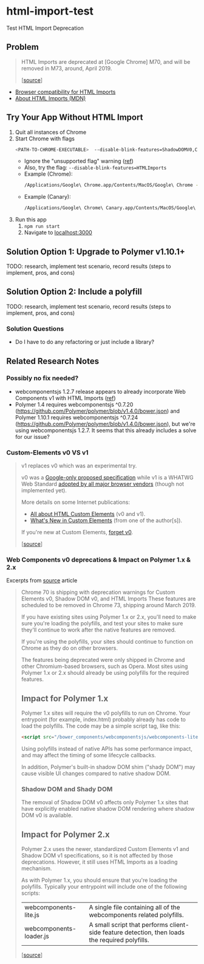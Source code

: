 # html-import-test

Test HTML Import Deprecation

## Problem

> HTML Imports are deprecated at [Google Chrome] M70, and will be removed in M73, around, April 2019.
> 
> [[source](https://www.chromestatus.com/feature/5144752345317376)]

- [Browser compatibility for HTML Imports](https://caniuse.com/#search=html%20imports)
- [About HTML Imports (MDN)](https://developer.mozilla.org/en-US/docs/Web/Web_Components/HTML_Imports)


## Try Your App Without HTML Import

1. Quit all instances of Chrome
1. Start Chrome with flags
    ```bash
    <PATH-TO-CHROME-EXECUTABLE>  --disable-blink-features=ShadowDOMV0,CustomElementsV0,HTMLImports
    ```
    - Ignore the "unsupported flag" warning ([ref](https://github.com/TakayoshiKochi/deprecate-style-in-html-imports/issues/7))
    - Also, try the flag: `--disable-blink-features=HTMLImports`
    - Example (Chrome): 
        ```bash
        /Applications/Google\ Chrome.app/Contents/MacOS/Google\ Chrome --disable-blink-features=ShadowDOMV0,CustomElementsV0,HTMLImports
        ```
    - Example (Canary): 
        ```bash
        /Applications/Google\ Chrome\ Canary.app/Contents/MacOS/Google\ Chrome\ Canary --disable-blink-features=ShadowDOMV0,CustomElementsV0,HTMLImports
        ```
1. Run this app
    1. `npm run start`
    1. Navigate to [localhost:3000](localhost:3000)


## Solution Option 1: Upgrade to Polymer v1.10.1+

TODO: research, implement test scenario, record results (steps to implement, pros, and cons)

## Solution Option 2: Include a polyfill

TODO: research, implement test scenario, record results (steps to implement, pros, and cons)

### Solution Questions

- Do I have to do any refactoring or just include a library?


## Related Research Notes

### Possibly no fix needed?

- webcomponentsjs 1.2.7 release appears to already incorporate Web Components v1 with HTML Imports ([ref](https://github.com/webcomponents/webcomponentsjs/blob/aca216f6c7870f3ac9777bde7ebb9bed692b46c5/entrypoints/webcomponents-sd-ce-pf-index.js))
- Polymer 1.4 requires webcomponentsjs ^0.7.20 (https://github.com/Polymer/polymer/blob/v1.4.0/bower.json) and Polymer 1.10.1 requires webcomponentsjs ^0.7.24 (https://github.com/Polymer/polymer/blob/v1.4.0/bower.json), but we're using webcomponentsjs 1.2.7. It seems that this already includes a solve for our issue?

### Custom-Elements v0 VS v1

> v1 replaces v0 which was an experimental try.
> 
> v0 was a [Google-only proposed specification](https://www.w3.org/TR/2016/WD-custom-elements-20160226/)
 while v1 is a WHATWG Web Standard [adopted by all major browser vendors](https://developers.google.com/web/fundamentals/getting-started/primers/customelements#historysupport) (though not implemented yet).
> 
> More details on some Internet publications:
> 
> - [All about HTML Custom Elements](https://github.com/shawnbot/custom-elements) (v0 and v1).
> - [What's New in Custom Elements](https://docs.google.com/presentation/d/179IRXRFmDGb3P60OVsoAIsElcaOp__5EuIWLcL8oNos/) (from one of the author[s]).
> 
> If you're new at Custom Elements, [forget v0](https://www.html5rocks.com/en/tutorials/webcomponents/customelements/).
> 
> [[source](https://stackoverflow.com/questions/40323180/what-are-the-differences-between-custom-elements-v0-and-v1#40324051)]

### Web Components v0 deprecations & Impact on Polymer 1.x & 2.x

Excerpts from [source](https://www.polymer-project.org/blog/2018-10-02-webcomponents-v0-deprecations) article

> Chrome 70 is shipping with deprecation warnings for Custom Elements v0, Shadow DOM v0, and HTML Imports These features are scheduled to be removed in Chrome 73, shipping around March 2019.
> 
> If you have existing sites using Polymer 1.x or 2.x, you'll need to make sure you're loading the polyfills, and test your sites to make sure they'll continue to work after the native features are removed.
> 
> If you're using the polyfills, your sites should continue to function on Chrome as they do on other browsers.
> 
> The features being deprecated were only shipped in Chrome and other Chromium-based browsers, such as Opera. Most sites using Polymer 1.x or 2.x should already be using polyfills for the required features.
>
> ## Impact for Polymer 1.x
> 
> Polymer 1.x sites will require the v0 polyfills to run on Chrome. Your entrypoint (for example, index.html) probably already has code to load the polyfills. The code may be a simple script tag, like this:
> 
> ```html
> <script src="/bower_components/webcomponentsjs/webcomponents-lite-min.js"></script>
> ```
> 
> Using polyfills instead of native APIs has some performance impact, and may affect the timing of some lifecycle callbacks.
> 
> In addition, Polymer's built-in shadow DOM shim ("shady DOM") may cause visible UI changes compared to native shadow DOM.
> 
> ### Shadow DOM and Shady DOM
> 
> The removal of Shadow DOM v0 affects only Polymer 1.x sites that have explicitly enabled native shadow DOM rendering where shadow DOM v0 is available.
> 
> ## Impact for Polymer 2.x
> Polymer 2.x uses the newer, standardized Custom Elements v1 and Shadow DOM v1 specifications, so it is not affected by those deprecations. However, it still uses HTML Imports as a loading mechanism.
> 
> As with Polymer 1.x, you should ensure that you're loading the polyfills. Typically your entrypoint will include one of the following scripts:
> 
> |                         |                                                                                                |
> | ----------------------- | ---------------------------------------------------------------------------------------------- |
> | webcomponents-lite.js   | A single file containing all of the webcomponents related polyfills.                           |
> | webcomponents-loader.js | A small script that performs client-side feature detection, then loads the required polyfills. |
> 
> [[source](https://www.polymer-project.org/blog/2018-10-02-webcomponents-v0-deprecations)]

